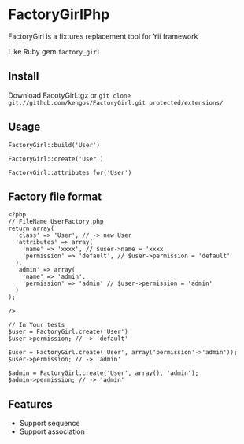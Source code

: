 # FactoryGirlPhp

FactoryGirl is a fixtures replacement tool for Yii framework

Like Ruby gem `factory_girl`

## Install

Download FacotyGirl.tgz or `git clone git://github.com/kengos/FactoryGirl.git protected/extensions/`

## Usage

````
FactoryGirl::build('User')

FactoryGirl::create('User')

FactoryGirl::attributes_for('User')
````

## Factory file format

````
<?php
// FileName UserFactory.php
return array(
  'class' => 'User', // -> new User
  'attributes' => array(
    'name' => 'xxxx', // $user->name = 'xxxx'
    'permission' => 'default', // $user->permission = 'default'
  ),
  'admin' => array(
    'name' => 'admin',
    'permission' => 'admin' // $user->permission = 'admin'
  )
);

?>

// In Your tests
$user = FactoryGirl.create('User')
$user->permission; // -> 'default'

$user = FactoryGirl.create('User', array('permission'->'admin'));
$user->permission; // -> 'admin'

$admin = FactoryGirl.create('User', array(), 'admin');
$admin->permission; // -> 'admin'
````

## Features

* Support sequence
* Support association